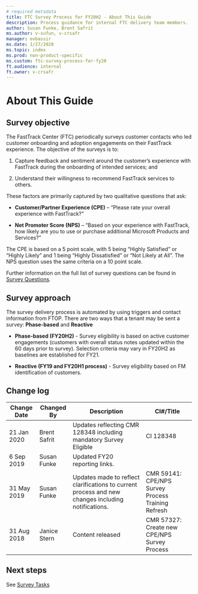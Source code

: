 ```yaml
---
# required metadata
title: FTC Survey Process for FY20H2 - About This Guide
description: Process guidance for internal FTC delivery team members.
author: Susan Funke, Brent Safrit
ms.author: v-sufun, v-crsafr
manager: evbassir
ms.date: 1/27/2020
ms.topic: index
ms.prod: non-product-specific
ms.custom: ftc-survey-process-for-fy20
ft.audience: internal
ft.owner: v-crsafr
---
```

# About This Guide

## Survey objective

The FastTrack Center (FTC) periodically surveys customer contacts who led customer onboarding and adoption engagements on their FastTrack experience. The objective of the surveys is to:

1. Capture feedback and sentiment around the customer’s experience with FastTrack during the onboarding of intended services; and

1. Understand their willingness to recommend FastTrack services to others.

These factors are primarily captured by two qualitative questions that ask:

- **Customer/Partner Experience (CPE)** –  “Please rate your overall experience with FastTrack?”

- **Net Promoter Score (NPS)** – “Based on your experience with FastTrack, how likely are you to use or purchase additional Microsoft Products and Services?”

The CPE is based on a 5 point scale, with 5 being “Highly Satisfied” or “Highly Likely” and 1 being “Highly Dissatisfied” or “Not Likely at All”. The NPS question uses the same criteria on a 10 point scale.

Further information on the full list of survey questions can be found in [Survey Questions](survey-questions.md).

## Survey approach

The survey delivery process is automated by using triggers and contact information from FTOP. There are two ways that a tenant may be sent a survey: **Phase-based** and **Reactive**

- **Phase-based (FY20H2)** - Survey eligibility is based on active customer engagements (customers with overall status notes updated within the 60 days prior to survey). Selection criteria may vary in FY20H2 as baselines are established for FY21.

- **Reactive (FY19 and FY20H1 process)** - Survey eligibility based on FM identification of customers.

## Change log

| Change Date    | Changed By   | Description        | CI#/Title              |
| -------------- | ------------ | ------------------ | --------------------------- |
| 21 Jan 2020    |Brent Safrit  | Updates reflecting CMR 128348 including mandatory Survey Eligible              | CI 128348 |
| 6 Sep 2019 | Susan Funke  | Updated FY20 reporting links.  |
| 31 May 2019    | Susan Funke | Updates made to reflect clarifications to current process and new changes including notifications. | CMR 59141: CPE/NPS Survey Process Training Refresh |
| 31 Aug 2018 | Janice Stern | Content released | CMR 57327: Create new CPE/NPS Survey Process       |

## Next steps

See [Survey Tasks](survey-tasks.md)